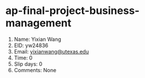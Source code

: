 # ap-final-project-business-management

1. Name: Yixian Wang
2. EID: yw24836
3. Email: yixianwang@utexas.edu
4. Time: 0
5. Slip days: 0
6. Comments: None
